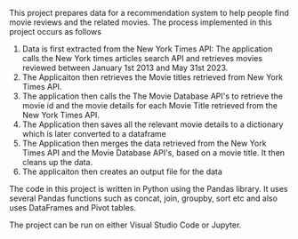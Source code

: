 This project prepares data for a recommendation system to help people find movie reviews and the related movies. The process implemented in this project occurs as follows
1) Data is first extracted from the New York Times API: The application calls the New York times articles search API and retrieves movies reviewed between January 1st 2013 and May 31st 2023.
2) The Applicaiton then retrieves the Movie titles retrieved from New York Times API.
3) The application then calls the The Movie Database API's to retrieve the movie id and the movie details for each Movie Title retrieved from the New York Times API.
4) The Application then saves all the relevant movie details to a dictionary which is later converted to a dataframe
5) The Application then merges the data retrieved from the New York Times API and the Movie Database API's, based on a movie title. It then cleans up the data.
6) The applicaiton then creates an output file for the data

The code in this project is written in Python using the Pandas library. It uses several Pandas functions such as concat, join, groupby, sort etc and also uses DataFrames and Pivot tables.

The project can be run on either Visual Studio Code or Jupyter.
